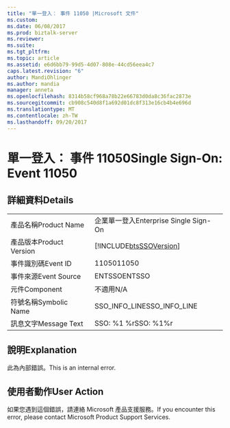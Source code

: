 ```yaml
---
title: "單一登入： 事件 11050 |Microsoft 文件"
ms.custom: 
ms.date: 06/08/2017
ms.prod: biztalk-server
ms.reviewer: 
ms.suite: 
ms.tgt_pltfrm: 
ms.topic: article
ms.assetid: e6d6bb79-99d5-4d07-808e-44cd56eea4c7
caps.latest.revision: "6"
author: MandiOhlinger
ms.author: mandia
manager: anneta
ms.openlocfilehash: 8314b58cf968a78b22e66783d0da8c36fac2873e
ms.sourcegitcommit: cb908c540d8f1a692d01dc8f313e16cb4b4e696d
ms.translationtype: MT
ms.contentlocale: zh-TW
ms.lasthandoff: 09/20/2017
---
```

# <a name="single-sign-on-event-11050"></a><span data-ttu-id="95107-102">單一登入： 事件 11050</span><span class="sxs-lookup"><span data-stu-id="95107-102">Single Sign-On: Event 11050</span></span>
## <a name="details"></a><span data-ttu-id="95107-103">詳細資料</span><span class="sxs-lookup"><span data-stu-id="95107-103">Details</span></span>  
  
|||  
|-|-|  
|<span data-ttu-id="95107-104">產品名稱</span><span class="sxs-lookup"><span data-stu-id="95107-104">Product Name</span></span>|<span data-ttu-id="95107-105">企業單一登入</span><span class="sxs-lookup"><span data-stu-id="95107-105">Enterprise Single Sign-On</span></span>|  
|<span data-ttu-id="95107-106">產品版本</span><span class="sxs-lookup"><span data-stu-id="95107-106">Product Version</span></span>|[!INCLUDE[btsSSOVersion](../includes/btsssoversion-md.md)]|  
|<span data-ttu-id="95107-107">事件識別碼</span><span class="sxs-lookup"><span data-stu-id="95107-107">Event ID</span></span>|<span data-ttu-id="95107-108">11050</span><span class="sxs-lookup"><span data-stu-id="95107-108">11050</span></span>|  
|<span data-ttu-id="95107-109">事件來源</span><span class="sxs-lookup"><span data-stu-id="95107-109">Event Source</span></span>|<span data-ttu-id="95107-110">ENTSSO</span><span class="sxs-lookup"><span data-stu-id="95107-110">ENTSSO</span></span>|  
|<span data-ttu-id="95107-111">元件</span><span class="sxs-lookup"><span data-stu-id="95107-111">Component</span></span>|<span data-ttu-id="95107-112">不適用</span><span class="sxs-lookup"><span data-stu-id="95107-112">N/A</span></span>|  
|<span data-ttu-id="95107-113">符號名稱</span><span class="sxs-lookup"><span data-stu-id="95107-113">Symbolic Name</span></span>|<span data-ttu-id="95107-114">SSO_INFO_LINE</span><span class="sxs-lookup"><span data-stu-id="95107-114">SSO_INFO_LINE</span></span>|  
|<span data-ttu-id="95107-115">訊息文字</span><span class="sxs-lookup"><span data-stu-id="95107-115">Message Text</span></span>|<span data-ttu-id="95107-116">SSO: %1 %r</span><span class="sxs-lookup"><span data-stu-id="95107-116">SSO: %1%r</span></span>|  
  
## <a name="explanation"></a><span data-ttu-id="95107-117">說明</span><span class="sxs-lookup"><span data-stu-id="95107-117">Explanation</span></span>  
 <span data-ttu-id="95107-118">此為內部錯誤。</span><span class="sxs-lookup"><span data-stu-id="95107-118">This is an internal error.</span></span>  
  
## <a name="user-action"></a><span data-ttu-id="95107-119">使用者動作</span><span class="sxs-lookup"><span data-stu-id="95107-119">User Action</span></span>  
 <span data-ttu-id="95107-120">如果您遇到這個錯誤，請連絡 Microsoft 產品支援服務。</span><span class="sxs-lookup"><span data-stu-id="95107-120">If you encounter this error, please contact Microsoft Product Support Services.</span></span>